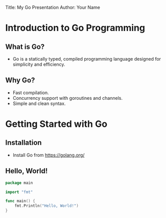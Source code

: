 Title: My Go Presentation
Author: Your Name

# Introduction to Go Programming

## What is Go?
- Go is a statically typed, compiled programming language designed for simplicity and efficiency.

## Why Go?
- Fast compilation.
- Concurrency support with goroutines and channels.
- Simple and clean syntax.

# Getting Started with Go

## Installation
- Install Go from https://golang.org/

## Hello, World!
```go
package main

import "fmt"

func main() {
    fmt.Println("Hello, World!")
}

